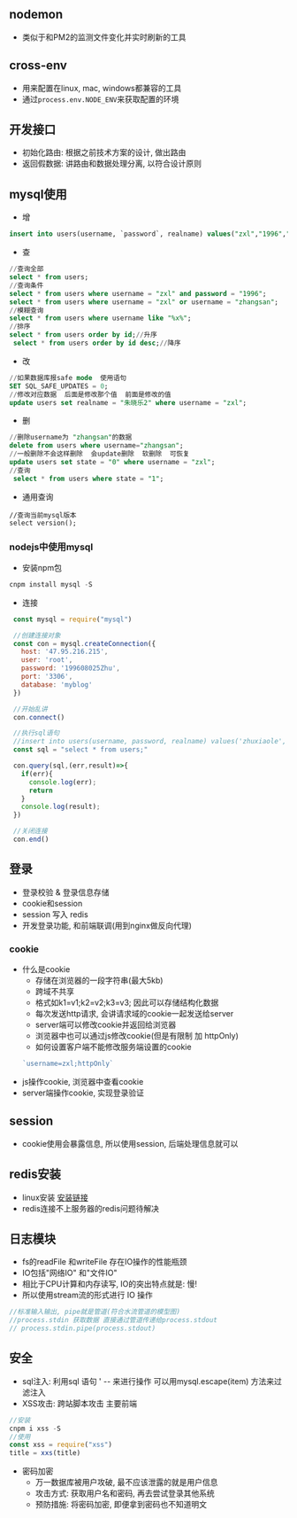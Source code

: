 ## nodemon
 * 类似于和PM2的监测文件变化并实时刷新的工具
## cross-env
 * 用来配置在linux, mac, windows都兼容的工具
 * 通过`process.env.NODE_ENV`来获取配置的环境
## 开发接口
 * 初始化路由: 根据之前技术方案的设计, 做出路由
 * 返回假数据: 讲路由和数据处理分离, 以符合设计原则
## mysql使用
 * 增
 ```sql
 insert into users(username, `password`, realname) values("zxl","1996","朱晓乐");
 ```
 * 查
 ```sql
 //查询全部
 select * from users;
 //查询条件
 select * from users where username = "zxl" and password = "1996";
 select * from users where username = "zxl" or username = "zhangsan";
 //模糊查询
 select * from users where username like "%x%";
 //排序
 select * from users order by id;//升序
  select * from users order by id desc;//降序
 ```
 * 改
 ```sql
 //如果数据库报safe mode  使用语句
 SET SQL_SAFE_UPDATES = 0;
 //修改对应数据  后面是修改那个值  前面是修改的值
 update users set realname = "朱晓乐2" where username = "zxl";
 ```
 * 删
 ```sql
 //删除username为 "zhangsan"的数据
 delete from users where username="zhangsan";
 //一般删除不会这样删除  会update删除  软删除  可恢复
 update users set state = "0" where username = "zxl";
 //查询
  select * from users where state = "1";
 ```
 * 通用查询
 ```
 //查询当前mysql版本
 select version();
 ```
### nodejs中使用mysql
 * 安装npm包
 ```JavaScript
 cnpm install mysql -S
 ```
 * 连接
 ```JavaScript
  const mysql = require("mysql")

  //创建连接对象
  const con = mysql.createConnection({
    host: '47.95.216.215',
    user: 'root',
    password: '199608025Zhu',
    port: '3306',
    database: 'myblog'
  })

  //开始乱讲
  con.connect()

  //执行sql语句
  //insert into users(username, password, realname) values('zhuxiaole','199608025zhu','朱晓乐')
  const sql = "select * from users;"

  con.query(sql,(err,result)=>{
    if(err){
      console.log(err);
      return
    }
    console.log(result);
  })

  //关闭连接
  con.end()
 ```
## 登录
 * 登录校验 & 登录信息存储
 * cookie和session
 * session 写入 redis
 * 开发登录功能, 和前端联调(用到nginx做反向代理)
### cookie
 * 什么是cookie
   * 存储在浏览器的一段字符串(最大5kb)
   * 跨域不共享
   * 格式如k1=v1;k2=v2;k3=v3; 因此可以存储结构化数据
   * 每次发送http请求, 会讲请求域的cookie一起发送给server
   * server端可以修改cookie并返回给浏览器
   * 浏览器中也可以通过js修改cookie(但是有限制  加 httpOnly)
   * 如何设置客户端不能修改服务端设置的cookie
   ```JavaScript
   `username=zxl;httpOnly`
   ```
 * js操作cookie, 浏览器中查看cookie
 * server端操作cookie, 实现登录验证
## session
 * cookie使用会暴露信息, 所以使用session, 后端处理信息就可以
## redis安装
 * linux安装
 [安装链接](https://www.runoob.com/redis/redis-commands.html)
 * redis连接不上服务器的redis问题待解决
## 日志模块
 * fs的readFile 和writeFile  存在IO操作的性能瓶颈
 * IO包括"网络IO" 和"文件IO"
 * 相比于CPU计算和内存读写, IO的突出特点就是: 慢!
 * 所以使用stream流的形式进行 IO 操作
```JavaScript
//标准输入输出, pipe就是管道(符合水流管道的模型图)
//process.stdin 获取数据 直接通过管道传递给process.stdout
// process.stdin.pipe(process.stdout)
```
## 安全
 * sql注入:  利用sql 语句  ' --    来进行操作   可以用mysql.escape(item) 方法来过滤注入
 * XSS攻击: 跨站脚本攻击  主要前端
 ```javascript
 //安装
 cnpm i xss -S
 //使用
 const xss = require("xss")
 title = xxs(title)
 ```
 * 密码加密
   * 万一数据库被用户攻破, 最不应该泄露的就是用户信息
   * 攻击方式: 获取用户名和密码, 再去尝试登录其他系统
   * 预防措施: 将密码加密, 即便拿到密码也不知道明文

